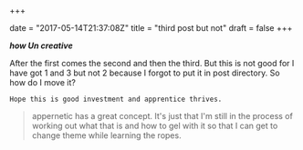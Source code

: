 +++

date = "2017-05-14T21:37:08Z"
title = "third post but not"
draft = false
+++
***how Un creative***

After the first comes the second and then the third. But this is not good for I have got 1 and 3 but not 2 because I forgot to put it in post directory. So how do I move it?

    Hope this is good investment and apprentice thrives.

> appernetic has a great concept. It's just that I'm still in the process of working out what that is and how to gel with it so that I can get to change theme while learning the ropes.

